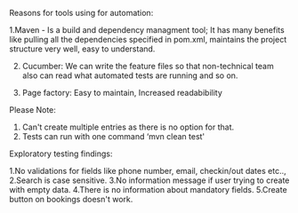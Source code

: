 Reasons for tools using for automation:

1.Maven - 
Is a build and dependency managment tool; It has many benefits like pulling all the dependencies specified in pom.xml, maintains the project structure very well, easy to understand.

2. Cucumber: 
We can write the feature files so that non-technical team also can read what automated tests are running and so on.

3. Page factory: 
Easy to maintain, Increased readabibility

Please Note: 
1. Can't create multiple entries as there is no option for that.
2. Tests can run with one command ‘mvn clean test'

Exploratory testing findings:

1.No validations for fields like phone number, email, checkin/out dates etc..,
2.Search is case sensitive.
3.No information message if user trying to create with empty data.
4.There is no information about mandatory fields.
5.Create button on bookings doesn't work.